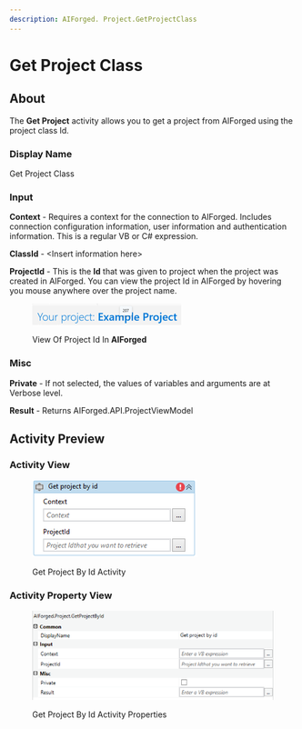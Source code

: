 ```yaml
---
description: AIForged. Project.GetProjectClass
---
```


# Get Project Class

## About

The **Get Project** activity allows you to get a project from AIForged using the project class Id.&#x20;

### Display Name

Get Project Class

### Input

**Context** - Requires a context for the connection to AIForged. Includes connection configuration information, user information and authentication information. This is a regular VB or C# expression.

**ClassId** - \<Insert information here>

**ProjectId** - This is the **Id** that was given to project when the project was created in AIForged. You can view the project Id in AIForged by hovering you mouse anywhere over the project name.

<figure><img src="../../.gitbook/assets/image (1).png" alt=""><figcaption><p>View Of Project Id In <strong>AIForged</strong></p></figcaption></figure>

### Misc

**Private** - If not selected, the values of variables and arguments are at Verbose level.&#x20;

**Result** - Returns AIForged.API.ProjectViewModel

## Activity Preview

### Activity View

<figure><img src="../../.gitbook/assets/image (3).png" alt=""><figcaption><p>Get Project By Id Activity</p></figcaption></figure>

### Activity Property View

<figure><img src="../../.gitbook/assets/image (7).png" alt=""><figcaption><p>Get Project By Id Activity Properties</p></figcaption></figure>
